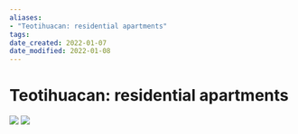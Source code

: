 ```yaml
---
aliases: 
- "Teotihuacan: residential apartments"
tags: 
date_created: 2022-01-07
date_modified: 2022-01-08
---
```


# Teotihuacan: residential apartments

![](Pasted%20image%2020220107012624.png)
![](Pasted%20image%2020220107012708.png)

